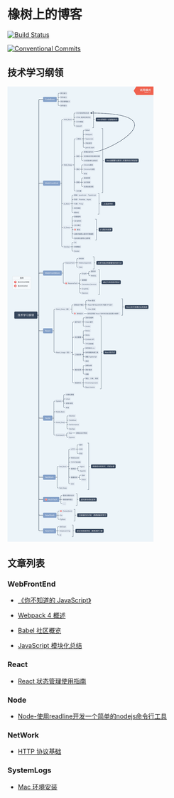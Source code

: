 # 橡树上的博客 

[![Build Status](https://travis-ci.org/BetaMee/betamee.github.io.svg?branch=source-code)](https://travis-ci.org/BetaMee/betamee.github.io)

[![Conventional Commits](https://img.shields.io/badge/Conventional%20Commits-1.0.0-yellow.svg)](https://conventionalcommits.org)


## 技术学习纲领

![技术学习纲领](./site/技术学习纲领.png)

## 文章列表

### WebFrontEnd

* [《你不知道的 JavaScript》](https://betamee.github.io/content/WebFrontEnd-%E4%BD%A0%E4%B8%8D%E7%9F%A5%E9%81%93%E7%9A%84JavaScript/)

* [Webpack 4 概述](https://betamee.github.io/content/WebFrontEnd-Webpack4%20%E6%A6%82%E8%BF%B0/)

* [Babel 社区概览](https://betamee.github.io/content/WebFrontEnd-Babel%20%E7%A4%BE%E5%8C%BA%E6%A6%82%E8%A7%88/)

* [JavaScript 模块化总结](https://betamee.github.io/content/WebFrontEnd-JavaScript%20%E6%A8%A1%E5%9D%97%E5%8C%96%E6%80%BB%E7%BB%93/)

### React

* [React 状态管理使用指南](https://betamee.github.io/content/React-React%20%E7%8A%B6%E6%80%81%E7%AE%A1%E7%90%86%E4%BD%BF%E7%94%A8%E6%8C%87%E5%8D%97/)

### Node

* [Node-使用readline开发一个简单的nodejs命令行工具](https://betamee.github.io/content/Node-%E4%BD%BF%E7%94%A8readline%E5%BC%80%E5%8F%91%E4%B8%80%E4%B8%AA%E7%AE%80%E5%8D%95%E7%9A%84nodejs%E5%91%BD%E4%BB%A4%E8%A1%8C%E5%B7%A5%E5%85%B7/)

### NetWork

* [HTTP 协议基础](https://betamee.github.io/content/NetWork-HTTP%20%E5%8D%8F%E8%AE%AE%E5%9F%BA%E7%A1%80/)


### SystemLogs

* [Mac 环境安装](https://betamee.github.io/content/SystemLogs-Mac%20%E7%8E%AF%E5%A2%83%E5%AE%89%E8%A3%85/)
